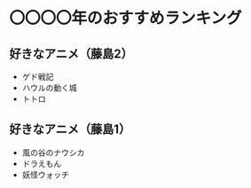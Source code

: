 # 〇〇〇〇年のおすすめランキング

## 好きなアニメ（藤島2）
- ゲド戦記
- ハウルの動く城
- トトロ

## 好きなアニメ（藤島1）
- 風の谷のナウシカ
- ドラえもん
- 妖怪ウォッチ
